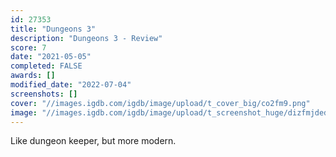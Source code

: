 ```yaml
---
id: 27353
title: "Dungeons 3"
description: "Dungeons 3 - Review"
score: 7
date: "2021-05-05"
completed: FALSE
awards: []
modified_date: "2022-07-04"
screenshots: []
cover: "//images.igdb.com/igdb/image/upload/t_cover_big/co2fm9.png"
image: "//images.igdb.com/igdb/image/upload/t_screenshot_huge/dizfmjdedrekrjaixkyb.jpg"
---
```

Like dungeon keeper, but more modern.